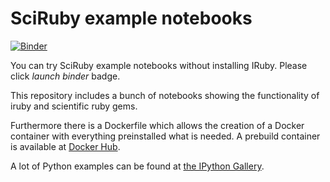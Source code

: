 # SciRuby example notebooks
[![Binder](http://mybinder.org/badge.svg)](http://mybinder.org/repo/SciRuby/sciruby-notebooks)

You can try SciRuby example notebooks without installing IRuby. Please click *launch binder* badge.

This repository includes a bunch of notebooks showing the functionality of iruby and scientific ruby gems.

Furthermore there is a Dockerfile which allows the creation of a Docker container with everything preinstalled what is needed.
A prebuild container is available at [Docker Hub](https://registry.hub.docker.com/u/minad/sciruby-notebooks/).

A lot of Python examples can be found at [the IPython Gallery](https://github.com/ipython/ipython/wiki/A-gallery-of-interesting-IPython-Notebooks).
